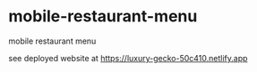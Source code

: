 # mobile-restaurant-menu
 mobile restaurant menu

 see deployed website at https://luxury-gecko-50c410.netlify.app